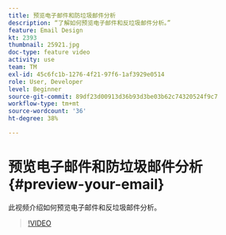 ```yaml
---
title: 预览电子邮件和防垃圾邮件分析
description: “了解如何预览电子邮件和反垃圾邮件分析。”
feature: Email Design
kt: 2393
thumbnail: 25921.jpg
doc-type: feature video
activity: use
team: TM
exl-id: 45c6fc1b-1276-4f21-97f6-1af3929e0514
role: User, Developer
level: Beginner
source-git-commit: 89df23d00913d36b93d3be03b62c74320524f9c7
workflow-type: tm+mt
source-wordcount: '36'
ht-degree: 38%

---
```


# 预览电子邮件和防垃圾邮件分析{#preview-your-email}

此视频介绍如何预览电子邮件和反垃圾邮件分析。

>[!VIDEO](https://video.tv.adobe.com/v/25921?quality=12&learn=on)
